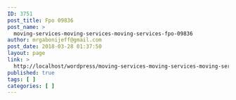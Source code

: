 ```yaml
---
ID: 3751
post_title: Fpo 09836
post_name: >
  moving-services-moving-services-moving-services-fpo-09836
author: mrgabonijeff@gmail.com
post_date: 2018-03-28 01:37:50
layout: page
link: >
  http://localhost/wordpress/moving-services-moving-services-moving-services-fpo-09836/
published: true
tags: [ ]
categories: [ ]
---
```

